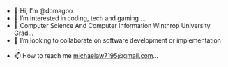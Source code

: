 - 👋 Hi, I’m @domagoo
- 👀 I’m interested in coding, tech and gaming ...
- 🌱 Computer Science And Computer Information Winthrop University Grad...
- 💞️ I’m looking to collaborate on software development or implementation ...
- 📫 How to reach me michaelaw7195@gmail.com...

<!---
domagoo/domagoo is a ✨ special ✨ repository because its `README.md` (this file) appears on your GitHub profile.
You can click the Preview link to take a look at your changes.
--->
